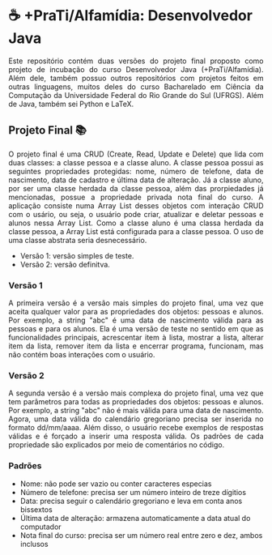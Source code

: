 # :coffee: +PraTi/Alfamídia: Desenvolvedor Java

<p align="justify">
Este repositório contém duas versões do projeto final proposto como projeto de incubação do curso Desenvolvedor Java (+PraTi/Alfamídia). Além dele, também possuo outros repositórios com projetos feitos em outras linguagens, muitos deles do curso Bacharelado em Ciência da Computação da Universidade Federal do Rio Grande do Sul (UFRGS). Além de Java, também sei Python e LaTeX.
</p>

## Projeto Final :books:

<p align="justify">
O projeto final é uma CRUD (Create, Read, Update e Delete) que lida com duas classes: a classe pessoa e a classe aluno. A classe pessoa possui as seguintes propriedades protegidas: nome, número de telefone, data de nascimento, data de cadastro e última data de alteração. Já a classe aluno, por ser uma classe herdada da classe pessoa, além das prorpiedades já mencionadas, possue a propriedade privada nota final do curso. A aplicação consiste numa Array List desses objetos com interação CRUD com o usário, ou seja, o usuário pode criar, atualizar e deletar pessoas e alunos nessa Array List. Como a classe aluno é uma classa herdada da classe pessoa, a Array List está configurada para a classe pessoa. O uso de uma classe abstrata seria desnecessário.
</p>

- Versão 1: versão simples de teste.
- Versão 2: versão definitva.

### Versão 1

<p align="justify">
A primeira versão é a versão mais simples do projeto final, uma vez que aceita qualquer valor para as propriedades dos objetos: pessoas e alunos. Por exemplo, a string "abc" é uma data de nascimento válida para as pessoas e para os alunos. Ela é uma versão de teste no sentido em que as funcionalidades principais, acrescentar item à lista, mostrar a lista, alterar item da lista, remover item da lista e encerrar programa, funcionam, mas não contém boas interações com o usuário.
</p>

### Versão 2

<p align="justify">
A segunda versão é a versão mais complexa do projeto final, uma vez que tem parâmetros para todas as propriedades dos objetos: pessoas e alunos. Por exemplo, a string "abc" não é mais válida para uma data de nascimento. Agora, uma data válida do calendário gregoriano precisa ser inserida no formato dd/mm/aaaa. Além disso, o usuário recebe exemplos de respostas válidas e é forçado a inserir uma resposta válida. Os padrões de cada propriedade são explicados por meio de comentários no código.
</p>

### Padrões

- Nome: não pode ser vazio ou conter caracteres especias
- Número de telefone: precisa ser um número inteiro de treze dígitios
- Data: precisa seguir o calendário gregoriano e leva em conta anos bissextos
- Última data de alteração: armazena automaticamente a data atual do computador
- Nota final do curso: precisa ser um número real entre zero e dez, ambos inclusos
